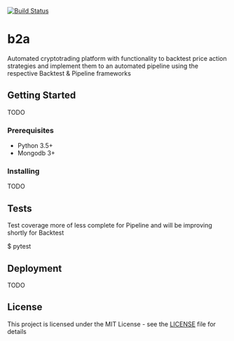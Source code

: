 [![Build Status](https://travis-ci.org/simonydbutt/b2a.svg?branch=master)](https://travis-ci.org/simonydbutt/b2a)

# b2a

Automated cryptotrading platform with functionality to backtest price action strategies and implement them to an automated pipeline using the respective Backtest & Pipeline frameworks

## Getting Started

TODO

### Prerequisites

- Python 3.5+
- Mongodb 3+

### Installing

TODO

## Tests

Test coverage more of less complete for Pipeline and will be improving shortly for Backtest

$ pytest

## Deployment

TODO

## License

This project is licensed under the MIT License - see the [LICENSE](LICENSE) file for details
